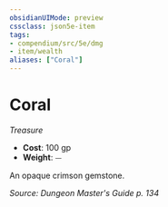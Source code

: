 ```yaml
---
obsidianUIMode: preview
cssclass: json5e-item
tags:
- compendium/src/5e/dmg
- item/wealth
aliases: ["Coral"]
---
```

# Coral
*Treasure*  

- **Cost**: 100 gp
- **Weight**: ⏤

An opaque crimson gemstone.

*Source: Dungeon Master's Guide p. 134*